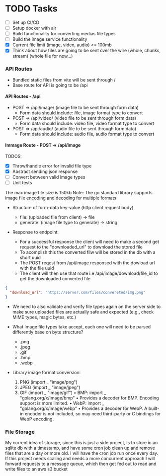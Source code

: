 # TODO Tasks

- [ ] Set up CI/CD
- [ ] Setup docker with air
- [ ] Build functionality for converting medias file types
- [ ] Build the image service functionality
- [x] Current file limit (image, video, audio) <= 100mb
- [x] Think about how files are going to be sent over the wire (whole, chunks, stream) (whole file for now...)

### API Routes

- Bundled static files from vite will be sent through /
- Base route for API is going to be /api

#### API Routes - /api

- POST => /api/image/ (image file to be sent through form data)
  - Form data should include: file, image format type to convert
- POST => /api/video/ (video file to be sent through form data)
  - Form data should include: video file, video format type to convert
- POST => /api/audio/ (audio file to be sent through form data)
  - Form data should include: audio file, audio format type to convert

#### Immage Route - POST -> /api/image

TODOS:

- [x] Throw/handle error for invalid file type
- [x] Abstract sending json response
- [ ] Convert between valid image types
- [ ] Unit tests

The max image file size is 150kb
Note: The go standard library supports image file encoding and decoding for multiple formats

- Structure of form-data key-value (http client request body)

  - file: (uploaded file from client) -> file
  - generate: (image file type to generate) -> string

- Response to endpoint:
  - For a successful response the client will need to make a second get request to the "downloaded_url" to download the stored file
  - To acomplish this the converted filw will be stored in the db with a short uuid
  - The POST reqest from /api/image responsed with the dowload url with the file uuid
  - The client will then use that route i.e /api/image/download/file_id to get the downloaded converted file

```json
{
  "download_url": "https://server.com/files/convereted/img.png"
}
```

- We need to also validate and verify file types again on the server side to make sure uploaded files are actually safe and expected (e.g., check MIME types, magic bytes, etc.)

- What Image file types take accept, each one will need to be parsed differently base on byte structure?

  - .png
  - .jpeg
  - .gif
  - .bmp
  - .webp

- Library image format conversion:
  1. PNG (import \_ "image/png")
  2. JPEG (import \_ "image/jpeg")
  3. GIF (import \_ "image/gif")
     • BMP: import _ "golang.org/x/image/bmp"
     • Provides a decoder for BMP. Encoding support is more limited.
     • WebP: import _ "golang.org/x/image/webp"
     • Provides a decoder for WebP. A built-in encoder is not included, so may need third-party or C bindings for WebP encoding.

### File Storage

My current idea of storage, since this is just a side project, is to store in an sqlite db with a timestamp, and have some cron job clean up and remove files that are a day or more old. I will have the cron job run once every day. If this project needs scaling and needs a more concurrent approach I will forward requests to a message queue, which then get fed out to read and write files to an aws s3 bucket
